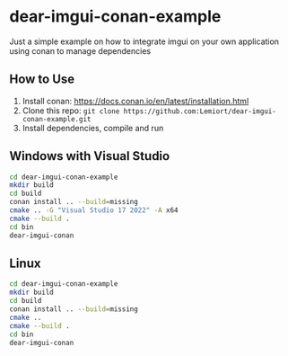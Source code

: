 # dear-imgui-conan-example

Just a simple example on how to integrate imgui on your own application using conan to manage dependencies

## How to Use

1. Install conan: https://docs.conan.io/en/latest/installation.html
2. Clone this repo: `git clone https://github.com:Lemiort/dear-imgui-conan-example.git`
3. Install dependencies, compile and run

## Windows with Visual Studio

```bash
cd dear-imgui-conan-example
mkdir build
cd build
conan install .. --build=missing
cmake .. -G "Visual Studio 17 2022" -A x64
cmake --build .
cd bin
dear-imgui-conan
```

## Linux

```bash
cd dear-imgui-conan-example
mkdir build
cd build
conan install .. --build=missing
cmake ..
cmake --build .
cd bin
dear-imgui-conan
```
